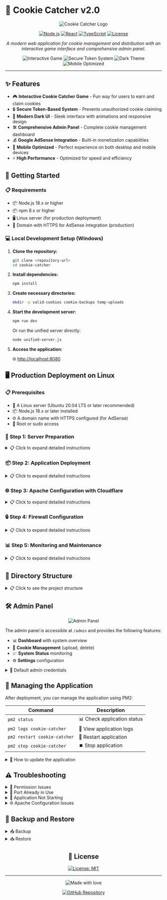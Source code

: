 # 🍪 Cookie Catcher v2.0

<div align="center">

  ![Cookie Catcher Logo](https://img.shields.io/badge/🍪-Cookie%20Catcher-C084FC?style=for-the-badge)

  [![Node.js](https://img.shields.io/badge/Node.js-18.x-339933?style=flat-square&logo=node.js&logoColor=white)](https://nodejs.org)
  [![React](https://img.shields.io/badge/React-18.x-61DAFB?style=flat-square&logo=react&logoColor=white)](https://reactjs.org)
  [![TypeScript](https://img.shields.io/badge/TypeScript-5.x-3178C6?style=flat-square&logo=typescript&logoColor=white)](https://www.typescriptlang.org)
  [![License](https://img.shields.io/badge/License-MIT-yellow.svg?style=flat-square)](LICENSE)

  *A modern web application for cookie management and distribution with an interactive game interface and comprehensive admin panel.*
</div>

<p align="center">
  <img src="https://img.shields.io/badge/🎮-Interactive%20Game-00FFFF?style=flat-square" alt="Interactive Game">
  <img src="https://img.shields.io/badge/🔒-Secure%20Token%20System-C084FC?style=flat-square" alt="Secure Token System">
  <img src="https://img.shields.io/badge/🌙-Dark%20Theme-0A0A0A?style=flat-square" alt="Dark Theme">
  <img src="https://img.shields.io/badge/📱-Mobile%20Optimized-00FFFF?style=flat-square" alt="Mobile Optimized">
</p>

---

## ✨ Features

- 🎮 **Interactive Cookie Catcher Game** - Fun way for users to earn and claim cookies
- 🔒 **Secure Token-Based System** - Prevents unauthorized cookie claiming
- 🌙 **Modern Dark UI** - Sleek interface with animations and responsive design
- 🛠️ **Comprehensive Admin Panel** - Complete cookie management dashboard
- 💰 **Google AdSense Integration** - Built-in monetization capabilities
- 📱 **Mobile Optimized** - Perfect experience on both desktop and mobile devices
- ⚡ **High Performance** - Optimized for speed and efficiency

## 🚀 Getting Started

### 📋 Requirements

- 📦 Node.js 18.x or higher
- 📦 npm 8.x or higher
- 🖥️ Linux server (for production deployment)
- 🔐 Domain with HTTPS for AdSense integration (production)

### 💻 Local Development Setup (Windows)

1. **Clone the repository:**
   ```bash
   git clone <repository-url>
   cd cookie-catcher
   ```

2. **Install dependencies:**
   ```bash
   npm install
   ```

3. **Create necessary directories:**
   ```bash
   mkdir -p valid-cookies cookie-backups temp-uploads
   ```

4. **Start the development server:**
   ```bash
   npm run dev
   ```

   Or run the unified server directly:
   ```bash
   node unified-server.js
   ```

5. **Access the application:**

   🌐 [http://localhost:8080](http://localhost:8080)

## 🖥️ Production Deployment on Linux

### 📋 Prerequisites

- 🐧 A Linux server (Ubuntu 20.04 LTS or later recommended)
- 📦 Node.js 18.x or later installed
- 🌐 A domain name with HTTPS configured (for AdSense)
- 🔑 Root or sudo access

### 🔧 Step 1: Server Preparation

<details>
<summary>📋 Click to expand detailed instructions</summary>

1. **Update your system:**
   ```bash
   sudo apt update && sudo apt upgrade -y
   ```

2. **Install Node.js if not already installed:**
   ```bash
   # Add NodeSource repository
   curl -fsSL https://deb.nodesource.com/setup_18.x | sudo -E bash -

   # Install Node.js
   sudo apt install -y nodejs

   # Verify installation
   node -v
   npm -v
   ```

3. **Install PM2 for process management:**
   ```bash
   sudo npm install -g pm2
   ```

4. **Install required system dependencies:**
   ```bash
   sudo apt install -y git build-essential
   ```
</details>

### 📦 Step 2: Application Deployment

<details>
<summary>📋 Click to expand detailed instructions</summary>

1. **Clone the repository:**
   ```bash
   git clone <repository-url> /var/www/cookie-catcher
   cd /var/www/cookie-catcher
   ```

2. **Install dependencies:**
   ```bash
   npm install
   ```

3. **Build the application:**
   ```bash
   npm run build
   ```

4. **Create necessary directories and set permissions:**
   ```bash
   mkdir -p valid-cookies cookie-backups temp-uploads
   chmod 755 valid-cookies cookie-backups temp-uploads
   ```

5. **Create a .env file (optional for custom configuration):**
   ```bash
   touch .env
   nano .env
   ```

   Add any custom configuration:
   ```
   PORT=8080
   VITE_GOOGLE_AD_CLIENT=your-adsense-client-id
   VITE_GOOGLE_AD_SLOT=your-adsense-slot-id
   ```

6. **Start the application with PM2:**
   ```bash
   pm2 start unified-server.js --name cookie-catcher
   ```

7. **Configure PM2 to start on system boot:**
   ```bash
   pm2 startup
   # Run the command that PM2 outputs
   pm2 save
   ```
</details>

### 🌐 Step 3: Apache Configuration with Cloudflare

<details>
<summary>📋 Click to expand detailed instructions</summary>

Since you're using Cloudflare as your proxy with Apache and port 8080 is already forwarded, you need to configure Apache to proxy requests to your Node.js application.

1. **Ensure Apache is installed and the required modules are enabled:**
   ```bash
   sudo apt install -y apache2
   sudo a2enmod proxy proxy_http proxy_wstunnel headers
   ```

2. **Create an Apache configuration file:**
   ```bash
   sudo nano /etc/apache2/sites-available/cookie-catcher.conf
   ```

3. **Add the following configuration** (replace yourdomain.com with your actual domain):
   ```apache
   <VirtualHost *:80>
       ServerName yourdomain.com
       ServerAlias www.yourdomain.com

       # Cloudflare handles SSL, so we don't need to redirect to HTTPS here

       # Security headers
       Header always set X-Frame-Options "SAMEORIGIN"
       Header always set X-Content-Type-Options "nosniff"
       Header always set X-XSS-Protection "1; mode=block"

       # Proxy to Node.js application running on port 8080
       ProxyPreserveHost On
       ProxyPass / http://localhost:8080/
       ProxyPassReverse / http://localhost:8080/

       # WebSocket support (if needed)
       RewriteEngine On
       RewriteCond %{HTTP:Upgrade} =websocket [NC]
       RewriteRule /(.*) ws://localhost:8080/$1 [P,L]

       # Logging
       ErrorLog ${APACHE_LOG_DIR}/cookie-catcher-error.log
       CustomLog ${APACHE_LOG_DIR}/cookie-catcher-access.log combined
   </VirtualHost>
   ```

4. **Enable the site and restart Apache:**
   ```bash
   sudo a2ensite cookie-catcher.conf
   sudo apache2ctl configtest
   sudo systemctl restart apache2
   ```

5. **Cloudflare Configuration:**
   - ✅ Ensure your domain is properly set up in Cloudflare
   - ✅ In the DNS settings, make sure you have an A record pointing to your server's IP address
   - ✅ In the SSL/TLS section, set the encryption mode to "Full" or "Full (strict)" if you have SSL on your server
   - ✅ In the Page Rules section, you can create rules for caching if needed
</details>

### 🔒 Step 4: Firewall Configuration

<details>
<summary>📋 Click to expand detailed instructions</summary>

1. **Configure UFW (Uncomplicated Firewall):**
   ```bash
   sudo ufw allow 22/tcp    # SSH
   sudo ufw allow 80/tcp    # HTTP
   sudo ufw allow 443/tcp   # HTTPS
   sudo ufw enable
   ```
</details>

### 📊 Step 5: Monitoring and Maintenance

<details>
<summary>📋 Click to expand detailed instructions</summary>

1. **Monitor the application logs:**
   ```bash
   pm2 logs cookie-catcher
   ```

2. **Set up log rotation:**
   ```bash
   sudo pm2 install pm2-logrotate
   ```

3. **Configure automatic updates:**
   ```bash
   sudo apt install -y unattended-upgrades
   sudo dpkg-reconfigure -plow unattended-upgrades
   ```
</details>

## 📁 Directory Structure

<details>
<summary>📋 Click to see the project structure</summary>

```
cookie-catcher/
├── 🍪 valid-cookies/     # Directory where cookie files are stored
├── 💾 cookie-backups/    # Directory for cookie backups
├── 📤 temp-uploads/      # Temporary directory for file uploads
├── 📂 src/               # Source code
│   ├── 🧩 components/    # React components
│   │   ├── 🛠️ Admin/     # Admin panel components
│   │   └── 🎮 CookieCatcher/ # Game components
│   ├── 🔌 services/      # Backend services
│   ├── 📄 pages/         # React pages
│   └── 🛣️ routes/        # React Router routes
└── 📜 unified-server.js  # Main server file
```
</details>

## 🛠️ Admin Panel

<div align="center">
  <img src="https://img.shields.io/badge/🔐-Admin%20Panel-C084FC?style=for-the-badge" alt="Admin Panel">
</div>

The admin panel is accessible at `/admin` and provides the following features:

- 📊 **Dashboard** with system overview
- 🍪 **Cookie Management** (upload, delete)
- 📈 **System Status** monitoring
- ⚙️ **Settings** configuration

<details>
<summary>🔑 Default admin credentials</summary>

- 👤 Username: `admin`
- 🔒 Password: `admin123`

⚠️ **Important:** Change these credentials in production by modifying the `unified-server.js` file.
</details>

## 🔄 Managing the Application

After deployment, you can manage the application using PM2:

| Command | Description |
|---------|-------------|
| `pm2 status` | 📊 Check application status |
| `pm2 logs cookie-catcher` | 📜 View application logs |
| `pm2 restart cookie-catcher` | 🔄 Restart application |
| `pm2 stop cookie-catcher` | ⏹️ Stop application |

<details>
<summary>🔄 How to update the application</summary>

```bash
cd /var/www/cookie-catcher
git pull
npm install
npm run build
pm2 restart cookie-catcher
```
</details>

## ⚠️ Troubleshooting

<details>
<summary>🔧 Permission Issues</summary>

If you encounter permission issues:

```bash
# Set proper ownership
sudo chown -R $(whoami):$(whoami) /var/www/cookie-catcher
sudo chown -R $(whoami):$(whoami) valid-cookies cookie-backups temp-uploads

# Set proper permissions
chmod 755 valid-cookies cookie-backups temp-uploads
```
</details>

<details>
<summary>🔌 Port Already in Use</summary>

If port 8080 is already in use:

1. Edit the `.env` file and change the `PORT` value
2. Restart the application: `pm2 restart cookie-catcher`
3. Update your Apache configuration to point to the new port
</details>

<details>
<summary>🚫 Application Not Starting</summary>

Check the logs for errors:
```bash
pm2 logs cookie-catcher
```

Common issues:
- 📦 Missing dependencies: Run `npm install`
- 🏗️ Build errors: Run `npm run build` and check for errors
- 🔒 Permission issues: See the permission troubleshooting section
</details>

<details>
<summary>🌐 Apache Configuration Issues</summary>

Test your Apache configuration:
```bash
sudo apache2ctl configtest
```

If there are errors, fix them and restart Apache:
```bash
sudo systemctl restart apache2
```
</details>

## 💾 Backup and Restore

<details>
<summary>📤 Backup</summary>

1. **Create a backup script:**
   ```bash
   nano backup.sh
   ```

2. **Add the following content:**
   ```bash
   #!/bin/bash
   TIMESTAMP=$(date +"%Y%m%d_%H%M%S")
   BACKUP_DIR="/var/backups/cookie-catcher"

   # Create backup directory
   mkdir -p $BACKUP_DIR

   # Backup cookies
   tar -czf $BACKUP_DIR/cookies_$TIMESTAMP.tar.gz valid-cookies

   # Backup application code
   tar -czf $BACKUP_DIR/app_$TIMESTAMP.tar.gz --exclude="node_modules" --exclude="dist" .

   echo "Backup completed: $BACKUP_DIR/cookies_$TIMESTAMP.tar.gz and $BACKUP_DIR/app_$TIMESTAMP.tar.gz"
   ```

3. **Make it executable:**
   ```bash
   chmod +x backup.sh
   ```

4. **Set up a cron job for automatic backups:**
   ```bash
   crontab -e
   ```

   Add the following line for daily backups at 2 AM:
   ```
   0 2 * * * /var/www/cookie-catcher/backup.sh
   ```
</details>

<details>
<summary>📥 Restore</summary>

1. **Restore cookies:**
   ```bash
   tar -xzf /var/backups/cookie-catcher/cookies_TIMESTAMP.tar.gz -C /var/www/cookie-catcher
   ```

2. **Restore application:**
   ```bash
   tar -xzf /var/backups/cookie-catcher/app_TIMESTAMP.tar.gz -C /var/www/cookie-catcher
   cd /var/www/cookie-catcher
   npm install
   npm run build
   pm2 restart cookie-catcher
   ```
</details>

<div align="center">

## 📜 License

[![License: MIT](https://img.shields.io/badge/License-MIT-yellow.svg?style=for-the-badge)](LICENSE)

</div>

---

<div align="center">
  <p>
    <img src="https://img.shields.io/badge/Made%20with%20❤️%20by-Celestial%20Team-C084FC?style=flat-square" alt="Made with love">
  </p>

  <p>
    <a href="https://github.com/yourusername/cookie-catcher">
      <img src="https://img.shields.io/badge/GitHub-Repository-181717?style=flat-square&logo=github" alt="GitHub Repository">
    </a>
  </p>
</div>
